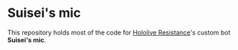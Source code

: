 # Suisei's mic
This repository holds most of the code for [Hololive Resistance](https://discord.gg/hololive-resistance)'s custom bot **Suisei's mic**.
